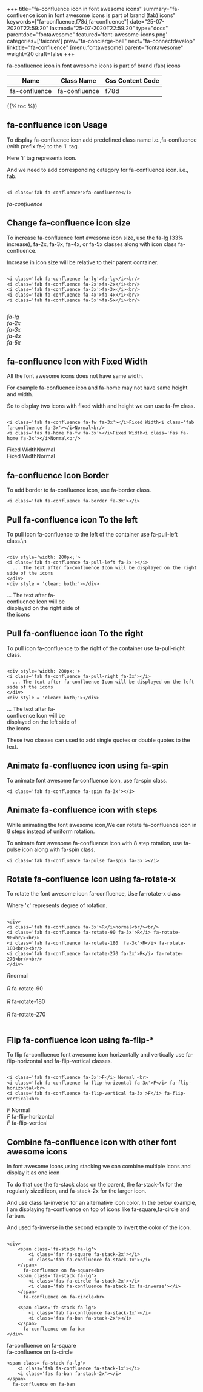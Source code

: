 +++
title="fa-confluence icon in font awesome icons"
summary="fa-confluence icon in font awesome icons is part of brand (fab) icons"
keywords=["fa-confluence,f78d,fa-confluence"]
date="25-07-2020T22:59:20"
lastmod="25-07-2020T22:59:20"
type="docs"
parentdoc="fontawesome"
featured='font-awesome-icons.png'
categories=['faicons']
prev="fa-concierge-bell"
next="fa-connectdevelop"
linktitle="fa-confluence"
[menu.fontawesome]
parent="fontawesome"
weight=20
draft=false
+++


fa-confluence icon in font awesome icons is part of brand (fab) icons

<div class='table-responsive'><table class='table'><thead><tr><th>Name</th><th>Class Name</th><th>Css Content Code</th></tr></thead><tbody><tr><td>fa-confluence</td><td>fa-confluence</td><td>f78d</td></tr></tbody></table></div>


{{% toc %}}


## fa-confluence icon Usage

To display fa-confluence icon add predefined class name i.e.,fa-confluence (with prefix fa-) to the 'i' tag.

Here 'i' tag represents icon.

And we need to add corresponding category for fa-confluence icon. i.e., fab.


```

<i class='fab fa-confluence'>fa-confluence</i>
```

<i class='fab fa-confluence'>fa-confluence</i>




## Change fa-confluence icon size
To increase fa-confluence font awesome icon size, use the fa-lg (33% increase), fa-2x, fa-3x, fa-4x, or fa-5x classes along with icon class fa-confluence.

Increase in icon size will be relative to their parent container. 

```

<i class='fab fa-confluence fa-lg'>fa-lg</i><br/>
<i class='fab fa-confluence fa-2x'>fa-2x</i><br/>
<i class='fab fa-confluence fa-3x'>fa-3x</i><br/>
<i class='fab fa-confluence fa-4x'>fa-4x</i><br/>
<i class='fab fa-confluence fa-5x'>fa-5x</i><br/>
            
```

<i class='fab fa-confluence fa-lg'>fa-lg</i><br/>
<i class='fab fa-confluence fa-2x'>fa-2x</i><br/>
<i class='fab fa-confluence fa-3x'>fa-3x</i><br/>
<i class='fab fa-confluence fa-4x'>fa-4x</i><br/>
<i class='fab fa-confluence fa-5x'>fa-5x</i><br/>
            



## fa-confluence Icon with Fixed Width 

All the font awesome icons does not have same width.

For example fa-confluence icon and fa-home may not have same height and width.

So to display two icons with fixed width and height we can use fa-fw class.


```

<i class='fab fa-confluence fa-fw fa-3x'></i>Fixed Width<i class='fab fa-confluence fa-3x'></i>Normal<br/>
<i class='fas fa-home fa-fw fa-3x'></i>Fixed Width<i class='fas fa-home fa-3x'></i>Normal<br/>
```

<i class='fab fa-confluence fa-fw fa-3x'></i>Fixed Width<i class='fab fa-confluence fa-3x'></i>Normal<br/>
<i class='fas fa-home fa-fw fa-3x'></i>Fixed Width<i class='fas fa-home fa-3x'></i>Normal<br/>



## fa-confluence Icon Border 

To add border to fa-confluence icon, use fa-border class.


```
<i class='fab fa-confluence fa-border fa-3x'></i>

```
<i class='fab fa-confluence fa-border fa-3x'></i>





## Pull fa-confluence icon To the left

To pull icon fa-confluence to the left of the container use fa-pull-left class.\n

```

<div style='width: 200px;'>
<i class='fab fa-confluence fa-pull-left fa-3x'></i>
  ... The text after fa-confluence Icon will be displayed on the right side of the icons
</div>
<div style = 'clear: both;'></div>
```

<div style='width: 200px;'>
<i class='fab fa-confluence fa-pull-left fa-3x'></i>
  ... The text after fa-confluence Icon will be displayed on the right side of the icons
</div>
<div style = 'clear: both;'></div>




## Pull fa-confluence icon To the right
To pull icon fa-confluence to the right of the container use fa-pull-right class.

```

<div style='width: 200px;'>
<i class='fab fa-confluence fa-pull-right fa-3x'></i>
  ... The text after fa-confluence Icon will be displayed on the left side of the icons
</div>
<div style = 'clear: both;'></div>
```

<div style='width: 200px;'>
<i class='fab fa-confluence fa-pull-right fa-3x'></i>
  ... The text after fa-confluence Icon will be displayed on the left side of the icons
</div>
<div style = 'clear: both;'></div>

These two classes can used to add single quotes or double quotes to the text.


## Animate fa-confluence icon using fa-spin
To animate font awesome fa-confluence icon, use fa-spin class.

```
<i class='fab fa-confluence fa-spin fa-3x'></i>
```
<i class='fab fa-confluence fa-spin fa-3x'></i>




## Animate fa-confluence icon with steps
While animating the font awesome icon,We can rotate fa-confluence icon in 8 steps instead of uniform rotation.

To animate font awesome fa-confluence icon with 8 step rotation, use fa-pulse icon along with fa-spin class.


```
<i class='fab fa-confluence fa-pulse fa-spin fa-3x'></i>

```
<i class='fab fa-confluence fa-pulse fa-spin fa-3x'></i>





## Rotate fa-confluence Icon using fa-rotate-x
To rotate the font awesome icon fa-confluence, Use fa-rotate-x class

Where 'x' represents degree of rotation.


```

<div>
<i class='fab fa-confluence fa-3x'>R</i>normal<br/><br/>
<i class='fab fa-confluence fa-rotate-90 fa-3x'>R</i> fa-rotate-90<br/><br/> 
<i class='fab fa-confluence fa-rotate-180  fa-3x'>R</i> fa-rotate-180<br/><br/> 
<i class='fab fa-confluence fa-rotate-270 fa-3x'>R</i> fa-rotate-270<br/><br/>
</div>
```

<div>
<i class='fab fa-confluence fa-3x'>R</i>normal<br/><br/>
<i class='fab fa-confluence fa-rotate-90 fa-3x'>R</i> fa-rotate-90<br/><br/> 
<i class='fab fa-confluence fa-rotate-180  fa-3x'>R</i> fa-rotate-180<br/><br/> 
<i class='fab fa-confluence fa-rotate-270 fa-3x'>R</i> fa-rotate-270<br/><br/>
</div>




## Flip fa-confluence Icon using fa-flip-*
To flip fa-confluence font awesome icon horizontally and vertically use fa-flip-horizontal and fa-flip-vertical classes. 

```

<i class='fab fa-confluence fa-3x'>F</i> Normal <br>
<i class='fab fa-confluence fa-flip-horizontal fa-3x'>F</i> fa-flip-horizontal<br>
<i class='fab fa-confluence fa-flip-vertical fa-3x'>F</i> fa-flip-vertical<br>
```

<i class='fab fa-confluence fa-3x'>F</i> Normal <br>
<i class='fab fa-confluence fa-flip-horizontal fa-3x'>F</i> fa-flip-horizontal<br>
<i class='fab fa-confluence fa-flip-vertical fa-3x'>F</i> fa-flip-vertical<br>




## Combine fa-confluence icon with other font awesome icons
In font awesome icons,using stacking we can combine multiple icons and display it as one icon 

To do that use the fa-stack class on the parent, the fa-stack-1x for the regularly sized icon, and fa-stack-2x for the larger icon.

And use class fa-inverse for an alternative icon color. 
In the below example, I am displaying fa-confluence on top of icons like fa-square,fa-circle and fa-ban.

And used fa-inverse in the second example to invert the color of the icon.

```

<div>
    <span class='fa-stack fa-lg'>
        <i class='far fa-square fa-stack-2x'></i>
        <i class='fab fa-confluence fa-stack-1x'></i>
    </span>
      fa-confluence on fa-square<br>
    <span class='fa-stack fa-lg'>
        <i class='fas fa-circle fa-stack-2x'></i>
        <i class='fab fa-confluence fa-stack-1x fa-inverse'></i>
    </span>
      fa-confluence on fa-circle<br>

    <span class='fa-stack fa-lg'>
        <i class='fab fa-confluence fa-stack-1x'></i>
        <i class='fas fa-ban fa-stack-2x'></i>
    </span>
      fa-confluence on fa-ban
</div>
```

<div>
    <span class='fa-stack fa-lg'>
        <i class='far fa-square fa-stack-2x'></i>
        <i class='fab fa-confluence fa-stack-1x'></i>
    </span>
      fa-confluence on fa-square<br>
    <span class='fa-stack fa-lg'>
        <i class='fas fa-circle fa-stack-2x'></i>
        <i class='fab fa-confluence fa-stack-1x fa-inverse'></i>
    </span>
      fa-confluence on fa-circle<br>

    <span class='fa-stack fa-lg'>
        <i class='fab fa-confluence fa-stack-1x'></i>
        <i class='fas fa-ban fa-stack-2x'></i>
    </span>
      fa-confluence on fa-ban
</div>






